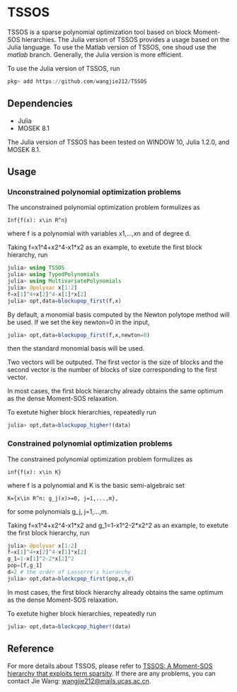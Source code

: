 # TSSOS
TSSOS is a sparse polynomial optimization tool based on block Moment-SOS hierarchies. The Julia version of TSSOS provides a usage based on the Julia language. To use the Matlab version of TSSOS, one shoud use the *matlab* branch. Generally, the Julia version is more efficient.

To use the Julia version of TSSOS, run
```Julia
pkg> add https://github.com/wangjie212/TSSOS
 ```

## Dependencies
- Julia
- MOSEK 8.1

The Julia version of TSSOS has been tested on WINDOW 10, Julia 1.2.0, and MOSEK 8.1.
## Usage
### Unconstrained polynomial optimization problems
The unconstrained polynomial optimization problem formulizes as
```
Inf{f(x): x\in R^n}
```
where f is a polynomial with variables x1,...,xn and of degree d.

Taking f=x1^4+x2^4-x1\*x2 as an example, to exetute the first block hierarchy, run
```Julia
julia> using TSSOS
julia> using TypedPolynomials
julia> using MultivariatePolynomials
julia> @polyvar x[1:2]
f=x[1]^4+x[2]^4-x[1]*x[2]
julia> opt,data=blockupop_first(f,x)
```
By default, a monomial basis computed by the Newton polytope method will be used. If we set the key newton=0 in the input,
```Julia
julia> opt,data=blockupop_first(f,x,newton=0)
```
then the standard monomial basis will be used.

Two vectors will be outputed. The first vector is the size of blocks and the second vector is the number of blocks of size corresponding to the first vector.

In most cases, the first block hierarchy already obtains the same optimum as the dense Moment-SOS relaxation.

To exetute higher block hierarchies, repeatedly run

```Julia
julia> opt,data=blockupop_higher!(data)
```

### Constrained polynomial optimization problems
The constrained polynomial optimization problem formulizes as
```
inf{f(x): x\in K}
```
where f is a polynomial and K is the basic semi-algebraic set
```
K={x\in R^n: g_j(x)>=0, j=1,...,m},
```
for some polynomials g_j, j=1,...,m.

Taking f=x1^4+x2^4-x1\*x2 and g_1=1-x1^2-2\*x2^2 as an example, to exetute the first block hierarchy, run

```Julia
julia> @polyvar x[1:2]
f=x[1]^4+x[2]^4-x[1]*x[2]
g_1=1-x[1]^2-2*x[2]^2
pop=[f,g_1]
d=2 # the order of Lasserre's hierarchy
julia> opt,data=blockcpop_first(pop,x,d)
```

In most cases, the first block hierarchy already obtains the same optimum as the dense Moment-SOS relaxation.

To exetute higher block hierarchies, repeatedly run

```Julia
julia> opt,data=blockcpop_higher!(data)
```

## Reference
For more details about TSSOS, please refer to [TSSOS: A Moment-SOS hierarchy that exploits term sparsity](https://arxiv.org/abs/1912.08899). If there are any problems, you can contact Jie Wang: wangjie212@mails.ucas.ac.cn.
